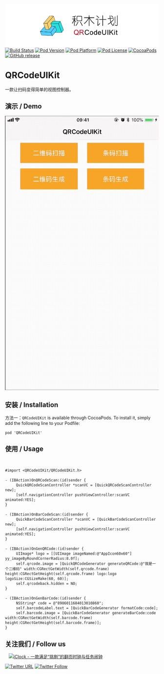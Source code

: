 ![logo](logo.png)
[![Build Status](http://img.shields.io/travis/pcjbird/QRCodeUIKit/master.svg?style=flat)](https://travis-ci.org/pcjbird/QRCodeUIKit)
[![Pod Version](http://img.shields.io/cocoapods/v/QRCodeUIKit.svg?style=flat)](http://cocoadocs.org/docsets/QRCodeUIKit/)
[![Pod Platform](http://img.shields.io/cocoapods/p/QRCodeUIKit.svg?style=flat)](http://cocoadocs.org/docsets/QRCodeUIKit/)
[![Pod License](http://img.shields.io/cocoapods/l/QRCodeUIKit.svg?style=flat)](https://www.apache.org/licenses/LICENSE-2.0.html)
[![CocoaPods](https://img.shields.io/cocoapods/at/QRCodeUIKit.svg)](https://github.com/pcjbird/QRCodeUIKit)
[![GitHub release](https://img.shields.io/github/release/pcjbird/QRCodeUIKit.svg)](https://github.com/pcjbird/QRCodeUIKit/releases)

# QRCodeUIKit
一款让扫码变得简单的视图控制器。
    
    
## 演示 / Demo

<p align="center"><img src="demo.gif" title="demo"></p>
    
    
##  安装 / Installation

方法一：`QRCodeUIKit` is available through CocoaPods. To install it, simply add the following line to your Podfile:

```
pod 'QRCodeUIKit'
```
    
    
## 使用 / Usage
     
```
#import <QRCodeUIKit/QRCodeUIKit.h>
     
- (IBAction)OnQRCodeScan:(id)sender {
     QuickQRCodeScanController *scanVC = [QuickQRCodeScanController new];
     [self.navigationController pushViewController:scanVC animated:YES];
}
     
- (IBAction)OnBarCodeScan:(id)sender {
     QuickBarCodeScanController *scanVC = [QuickBarCodeScanController new];
     [self.navigationController pushViewController:scanVC animated:YES];
}
     
- (IBAction)OnGenQRCode:(id)sender {
     UIImage* logo = [[UIImage imageNamed:@"AppIcon60x60"] yy_imageByRoundCornerRadius:8.0f];
     self.qrcode.image = [QuickQRCodeGenerator generateQRCode:@"我是一个二维码" width:CGRectGetWidth(self.qrcode.frame) height:CGRectGetHeight(self.qrcode.frame) logo:logo logoSize:CGSizeMake(60, 60)];
     self.qrcodeback.hidden = NO;
}
     
- (IBAction)OnGenBarCode:(id)sender {
     NSString* code = @"8986011684013010860";
     self.barcodeLabel.text = [QuickBarCodeGenerator formatCode:code];
     self.barcode.image = [QuickBarCodeGenerator generateBarCode:code width:CGRectGetWidth(self.barcode.frame) height:CGRectGetHeight(self.barcode.frame)];
}
```
    
    
## 关注我们 / Follow us
  
<a href="https://itunes.apple.com/cn/app/iclock-一款满足-挑剔-的翻页时钟与任务闹钟/id1128196970?pt=117947806&ct=com.github.pcjbird.QRCodeUIKit&mt=8"><img src="https://github.com/pcjbird/AssetsExtractor/raw/master/iClock.gif" width="400" title="iClock - 一款满足“挑剔”的翻页时钟与任务闹钟"></a>

[![Twitter URL](https://img.shields.io/twitter/url/http/shields.io.svg?style=social)](https://twitter.com/intent/tweet?text=https://github.com/pcjbird/QRCodeUIKit)
[![Twitter Follow](https://img.shields.io/twitter/follow/pcjbird.svg?style=social)](https://twitter.com/pcjbird)

